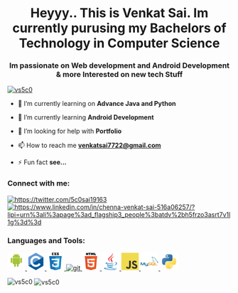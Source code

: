 <h1 align="center">Heyyy.. This is Venkat Sai.
 Im currently purusing my Bachelors of Technology in Computer Science </h1>
<h3 align="center">Im passionate on Web development and Android Development & more Interested on new tech Stuff</h3>


<p align="left"> <a href="https://github.com/ryo-ma/github-profile-trophy"><img src="https://github-profile-trophy.vercel.app/?username=vs5c0" alt="vs5c0" /></a> </p>



- 🔭 I’m currently learning on  **Advance Java and Python**

- 🌱 I’m currently learning **Android Development**

- 🤝 I’m looking for help with **Portfolio**

- 📫 How to reach me **venkatsai7722@gmail.com**

- ⚡ Fun fact **see...**

<h3 align="left">Connect with me:</h3>
<p align="left">
<a href="https://twitter.com/https://twitter.com/5c0sai19163" target="blank"><img align="center" src="https://raw.githubusercontent.com/rahuldkjain/github-profile-readme-generator/master/src/images/icons/Social/twitter.svg" alt="https://twitter.com/5c0sai19163" height="30" width="40" /></a>
<a href="https://linkedin.com/in/https://www.linkedin.com/in/chenna-venkat-sai-516a06257/?lipi=urn%3ali%3apage%3ad_flagship3_people%3batdv%2bh5frzo3asrt7v1l1g%3d%3d" target="blank"><img align="center" src="https://raw.githubusercontent.com/rahuldkjain/github-profile-readme-generator/master/src/images/icons/Social/linked-in-alt.svg" alt="https://www.linkedin.com/in/chenna-venkat-sai-516a06257/?lipi=urn%3ali%3apage%3ad_flagship3_people%3batdv%2bh5frzo3asrt7v1l1g%3d%3d" height="30" width="40" /></a>
</p>

<h3 align="left">Languages and Tools:</h3>
<p align="left"> <a href="https://developer.android.com" target="_blank" rel="noreferrer"> <img src="https://raw.githubusercontent.com/devicons/devicon/master/icons/android/android-original-wordmark.svg" alt="android" width="40" height="40"/> </a> <a href="https://www.cprogramming.com/" target="_blank" rel="noreferrer"> <img src="https://raw.githubusercontent.com/devicons/devicon/master/icons/c/c-original.svg" alt="c" width="40" height="40"/> </a> <a href="https://www.w3schools.com/css/" target="_blank" rel="noreferrer"> <img src="https://raw.githubusercontent.com/devicons/devicon/master/icons/css3/css3-original-wordmark.svg" alt="css3" width="40" height="40"/> </a> <a href="https://git-scm.com/" target="_blank" rel="noreferrer"> <img src="https://www.vectorlogo.zone/logos/git-scm/git-scm-icon.svg" alt="git" width="40" height="40"/> </a> <a href="https://www.w3.org/html/" target="_blank" rel="noreferrer"> <img src="https://raw.githubusercontent.com/devicons/devicon/master/icons/html5/html5-original-wordmark.svg" alt="html5" width="40" height="40"/> </a> <a href="https://www.java.com" target="_blank" rel="noreferrer"> <img src="https://raw.githubusercontent.com/devicons/devicon/master/icons/java/java-original.svg" alt="java" width="40" height="40"/> </a> <a href="https://developer.mozilla.org/en-US/docs/Web/JavaScript" target="_blank" rel="noreferrer"> <img src="https://raw.githubusercontent.com/devicons/devicon/master/icons/javascript/javascript-original.svg" alt="javascript" width="40" height="40"/> </a> <a href="https://www.mysql.com/" target="_blank" rel="noreferrer"> <img src="https://raw.githubusercontent.com/devicons/devicon/master/icons/mysql/mysql-original-wordmark.svg" alt="mysql" width="40" height="40"/> </a> <a href="https://www.python.org" target="_blank" rel="noreferrer"> <img src="https://raw.githubusercontent.com/devicons/devicon/master/icons/python/python-original.svg" alt="python" width="40" height="40"/> </a> </p>

<p><img align="left" src="https://github-readme-stats.vercel.app/api/top-langs?username=vs5c0&show_icons=true&locale=en&layout=compact" alt="vs5c0" /></p>

<p>&nbsp;<img align="center" src="https://github-readme-stats.vercel.app/api?username=vs5c0&show_icons=true&locale=en" alt="vs5c0" /></p>
